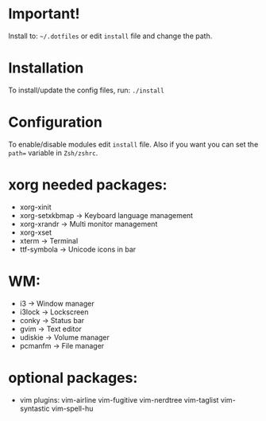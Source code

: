 
# Important!
Install to: `~/.dotfiles` or edit `install` file and change the path.

# Installation
To install/update the config files, run: `./install`

# Configuration
To enable/disable modules edit `install` file. Also if you want you can set the `path=` variable in `Zsh/zshrc`.

# xorg needed packages:
 - xorg-xinit
 - xorg-setxkbmap   -> Keyboard language management
 - xorg-xrandr      -> Multi monitor management
 - xorg-xset
 - xterm            -> Terminal
 - ttf-symbola      -> Unicode icons in bar

# WM:
 - i3               -> Window manager
 - i3lock           -> Lockscreen
 - conky            -> Status bar
 - gvim             -> Text editor
 - udiskie          -> Volume manager
 - pcmanfm          -> File manager

# optional packages:
 - vim plugins: vim-airline vim-fugitive vim-nerdtree vim-taglist vim-syntastic vim-spell-hu

